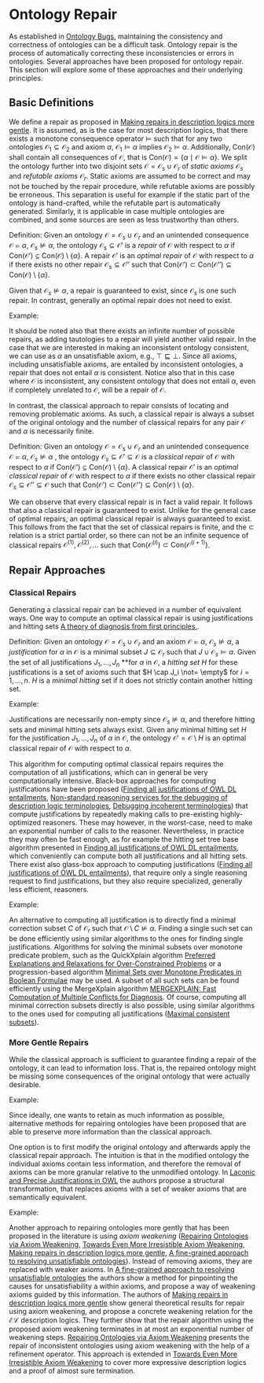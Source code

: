 # Ontology Repair

As established in [Ontology Bugs](Ontology%20Bugs.md), maintaining the consistency and correctness of ontologies can be a difficult task. Ontology repair is the process of automatically correcting these inconsistencies or errors in ontologies. Several approaches have been proposed for ontology repair.  This section will explore some of these approaches and their underlying principles.

## Basic Definitions

We define a repair as proposed in [Making repairs in description logics more gentle](). It is assumed, as is the case for most description logics, that there exists a monotone consequence operator $\vDash$ such that for any two ontologies $\mathcal{O}_1 \subseteq \mathcal{O}_2$ and axiom $\alpha$, $\mathcal{O}_1 \vDash \alpha$ implies $\mathcal{O}_2 \vDash \alpha$. Additionally, $\mathrm{Con}(\mathcal{O})$ shall contain all consequences of $\mathcal{O}$, that is $\mathrm{Con}(\mathcal{O}) = \{ \alpha \mid \mathcal{O} \vDash \alpha \}$. We split the ontology further into two disjoint sets $\mathcal{O} = \mathcal{O}_s \cup \mathcal{O}_r$ of *static axioms* $\mathcal{O}_s$ and *refutable axioms* $\mathcal{O}_r$. Static axioms are assumed to be correct and may not be touched by the repair procedure, while refutable axioms are possibly be erroneous. This separation is useful for example if the static part of the ontology is hand-crafted, while the refutable part is automatically generated. Similarly, it is applicable in case multiple ontologies are combined, and some sources are seen as less trustworthy than others.

Definition: Given an ontology $\mathcal{O} = \mathcal{O}_s \cup \mathcal{O}_r$ and an unintended consequence $\mathcal{O} \vDash \alpha$, $\mathcal{O}_s \not\vDash \alpha$, the ontology $\mathcal{O}_s \subseteq \mathcal{O}'$ is a *repair* of $\mathcal{O}$ with respect to $\alpha$ if $\mathrm{Con}(\mathcal{O}') \subseteq \mathrm{Con}(\mathcal{O}) \setminus \{\alpha\}.$ A repair $\mathcal{O}'$ is an *optimal repair* of $\mathcal{O}$ with respect to $\alpha$ if there exists no other repair $\mathcal{O}_s \subseteq \mathcal{O}''$ such that $\mathrm{Con}(\mathcal{O}') \subset \mathrm{Con}(\mathcal{O}'') \subseteq \mathrm{Con}(\mathcal{O}) \setminus \{\alpha\}$.

Given that $\mathcal{O}_s \not\vDash \alpha$, a repair is guaranteed to exist, since $\mathcal{O}_s$ is one such repair. In contrast, generally an optimal repair does not need to exist.

Example: 

It should be noted also that there exists an infinite number of possible repairs, as adding tautologies to a repair will yield another valid repair. In the case that we are interested in making an inconsistent ontology consistent, we can use as $\alpha$ an unsatisfiable axiom, e.g., $\top \sqsubseteq \bot$. Since all axioms, including unsatisfiable axioms, are entailed by inconsistent ontologies, a repair that does not entail $\alpha$ is consistent. Notice also that in this case where $\mathcal{O}$ is inconsistent, any consistent ontology that does not entail $\alpha$, even if completely unrelated to $\mathcal{O}$, will be a repair of $\mathcal{O}$.

In contrast, the classical approach to repair consists of locating and removing problematic axioms. As such, a classical repair is always a subset of the original ontology and the number of classical repairs for any pair $\mathcal{O}$ and $\alpha$ is necessarily finite.

Definition: Given an ontology $\mathcal{O} = \mathcal{O}_s \cup \mathcal{O}_r$ and an unintended consequence $\mathcal{O} \vDash \alpha$, $\mathcal{O}_s \not\vDash \alpha$ , the ontology $\mathcal{O}_s \subseteq \mathcal{O}' \subseteq \mathcal{O}$ is a *classical repair* of $\mathcal{O}$ with respect to $\alpha$ if $\mathrm{Con}(\mathcal{O}') \subseteq \mathrm{Con}(\mathcal{O}) \setminus \{\alpha\}.$ A classical repair $\mathcal{O}'$ is an *optimal classical repair* of $\mathcal{O}$ with respect to $\alpha$ if there exists no other classical repair $\mathcal{O}_s \subseteq \mathcal{O}'' \subseteq \mathcal{O}$ such that $\mathrm{Con}(\mathcal{O}') \subset \mathrm{Con}(\mathcal{O}'') \subseteq \mathrm{Con}(\mathcal{O}) \setminus \{\alpha\}$.

We can observe that every classical repair is in fact a valid repair. It follows that also a classical repair is guaranteed to exist. Unlike for the general case of optimal repairs, an optimal classical repair is always guaranteed to exist. This follows from the fact that the set of classical repairs is finite, and the $\subset$ relation is a strict partial order, so there can not be an infinite sequence of classical repairs $\mathcal{O}^{(1)}, \mathcal{O}^{(2)}, \dots$  such that $\mathrm{Con}(\mathcal{O}^{(i)}) \subset \mathrm{Con}(\mathcal{O}^{(i + 1)})$.

## Repair Approaches

### Classical Repairs

Generating a classical repair can be achieved in a number of equivalent ways. One way to compute an optimal classical repair is using justifications and hitting sets [A theory of diagnosis from first principles.]().

Definition: Given an ontology $\mathcal{O} = \mathcal{O}_s \cup \mathcal{O}_r$ and an axiom $\mathcal{O} \vDash \alpha$, $\mathcal{O}_s \not\vDash \alpha$, a *justification* for $\alpha$ in $\mathcal{O}$ is a minimal subset $J \subseteq \mathcal{O}_r$ such that $J \cup \mathcal{O}_s \vDash \alpha$. Given the set of all justifications $J_1, \dots, J_n$ **for $\alpha$ in $\mathcal{O}$, a *hitting set* $H$ for these justifications is a set of axioms such that $H \cap J_i \not= \empty$ for $i = 1, \dots, n$. $H$ is a *minimal hitting* set if it does not strictly contain another hitting set.

Example:

Justifications are necessarily non-empty since $\mathcal{O}_s \not\vDash \alpha$, and therefore hitting sets and minimal hitting sets always exist. Given any minimal hitting set $H$ for the justification $J_1, \dots, J_n$ of $\alpha$ in $\mathcal{O}$, the ontology $\mathcal{O}' = \mathcal{O} \setminus H$ is an optimal classical repair of $\mathcal{O}$ with respect to $\alpha$.

This algorithm for computing optimal classical repairs requires the computation of all justifications, which can in general be very computationally intensive. Black-box approaches for computing justifications have been proposed ([Finding all justifications of OWL DL entailments](), [Non-standard reasoning services for the debugging of description logic terminologies](), [Debugging incoherent terminologies]()) that compute justifications by repeatedly making calls to pre-existing highly-optimized reasoners. These may however, in the worst-case, need to make an exponential number of calls to the reasoner. Nevertheless, in practice they may often be fast enough, as for example the hitting set tree base algorithm presented in [Finding all justifications of OWL DL entailments](), which conveniently can compute both all justifications and all hitting sets. There exist also glass-box approach to computing justifications ([Finding all justifications of OWL DL entailments]()), that require only a single reasoning request to find justifications, but they also require specialized, generally less efficient, reasoners.

Example:

An alternative to computing all justification is to directly find a minimal correction subset $C$ of $\mathcal{O}_r$ such that $\mathcal{O} \setminus C \not\vDash \alpha$. Finding a single such set can be done efficiently using similar algorithms to the ones for finding single justifications. Algorithms for solving the minimal subsets over monotone predicate problem, such as the QuickXplain algorithm [Preferred Explanations and Relaxations for Over-Constrained Problems]() or a progression-based algorithm [Minimal Sets over Monotone Predicates in Boolean Formulae]() may be used. A subset of all such sets can be found efficiently using the MergeXplain algorithm [MERGEXPLAIN: Fast Computation of Multiple Conflicts for Diagnosis](). Of course, computing all minimal correction subsets directly is also possible, using similar algorithms to the ones used for computing all justifications ([Maximal consistent subsets]()).

### More Gentle Repairs

While the classical approach is sufficient to guarantee finding a repair of the ontology, it can lead to information loss. That is, the repaired ontology might be missing some consequences of the original ontology that were actually desirable.

Example:

Since ideally, one wants to retain as much information as possible, alternative methods for repairing ontologies have been proposed that are able to preserve more information than the classical approach.

One option is to first modify the original ontology and afterwards apply the classical repair approach. The intuition is that in the modified ontology the individual axioms contain less information, and therefore the removal of axioms can be more granular relative to the unmodified ontology. In [Laconic and Precise Justifications in OWL]() the authors propose a structural transformation, that replaces axioms with a set of weaker axioms that are semantically equivalent.

Example:

Another approach to repairing ontologies more gently that has been proposed in the literature is using *axiom weakening* ([Repairing Ontologies via Axiom Weakening](), [Towards Even More Irresistible Axiom Weakening](), [Making repairs in description logics more gentle](), [A fine-grained approach to resolving unsatisfiable ontologies]()). Instead of removing axioms, they are replaced with weaker axioms. In [A fine-grained approach to resolving unsatisfiable ontologies]() the authors show a method for pinpointing the causes for unsatisfiability a within axioms, and propose a way of weakening axioms guided by this information. The authors of [Making repairs in description logics more gentle]() show general theoretical results for repair using axiom weakening, and propose a concrete weakening relation for the $\mathcal{EL}$ description logics. They further show that the repair algorithm using the proposed axiom weakening terminates in at most an exponential number of weakening steps. [Repairing Ontologies via Axiom Weakening]() presents the repair of inconsistent ontologies using axiom weakening with the help of a refinement operator. This approach is extended in [Towards Even More Irresistible Axiom Weakening]() to cover more expressive description logics and a proof of almost sure termination.
